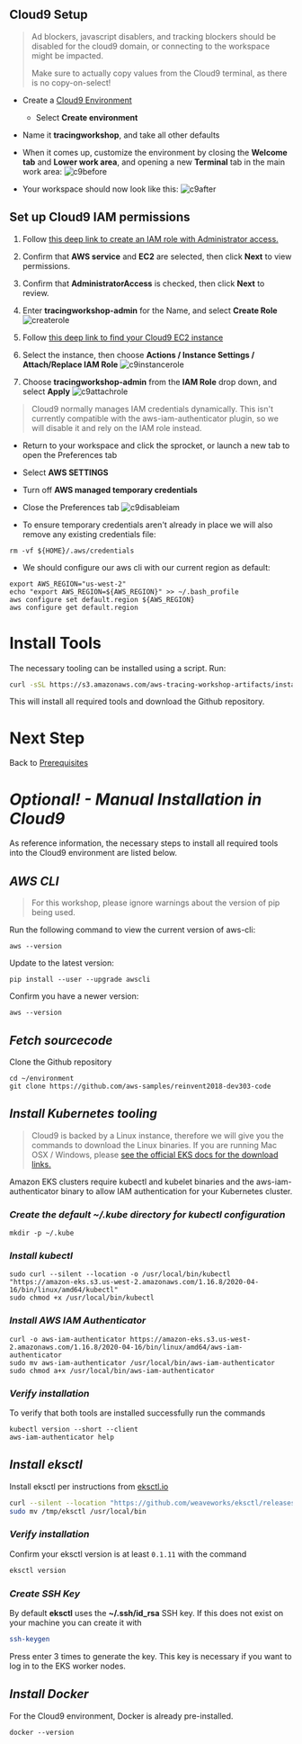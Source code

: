## Cloud9 Setup

> Ad blockers, javascript disablers, and tracking blockers should be disabled for
> the cloud9 domain, or connecting to the workspace might be impacted.
>
> Make sure to actually copy values from the Cloud9 terminal, as there is no copy-on-select!

- Create a [Cloud9 Environment](https://us-west-2.console.aws.amazon.com/cloud9/home?region=us-west-2)
  - Select **Create environment**
- Name it **tracingworkshop**, and take all other defaults
- When it comes up, customize the environment by closing the **Welcome tab**
  and **Lower work area**, and opening a new **Terminal** tab in the main work area:
  ![c9before](images/c9before.png)

- Your workspace should now look like this:
  ![c9after](images/c9after.png)


## Set up Cloud9 IAM permissions
1. Follow [this deep link to create an IAM role with Administrator access.](https://console.aws.amazon.com/iam/home#/roles$new?step=review&commonUseCase=EC2%2BEC2&selectedUseCase=EC2&policies=arn:aws:iam::aws:policy%2FAdministratorAccess)
2. Confirm that **AWS service** and **EC2** are selected, then click **Next** to view permissions.
3. Confirm that **AdministratorAccess** is checked, then click **Next** to review.
4. Enter **tracingworkshop-admin** for the Name, and select **Create Role**
![createrole](images/createrole.png)

1. Follow [this deep link to find your Cloud9 EC2 instance](https://console.aws.amazon.com/ec2/v2/home?#Instances:tag:Name=aws-cloud9-tracingworkshop*;sort=desc:launchTime)
1. Select the instance, then choose **Actions / Instance Settings / Attach/Replace IAM Role**
![c9instancerole](images/c9instancerole.png)
1. Choose **tracingworkshop-admin** from the **IAM Role** drop down, and select **Apply**
![c9attachrole](images/c9attachrole.png)

>Cloud9 normally manages IAM credentials dynamically. This isn't currently compatible with
>the aws-iam-authenticator plugin, so we will disable it and rely on the IAM role instead.

- Return to your workspace and click the sprocket, or launch a new tab to open the Preferences tab
- Select **AWS SETTINGS**
- Turn off **AWS managed temporary credentials**
- Close the Preferences tab
![c9disableiam](images/c9disableiam.png)

- To ensure temporary credentials aren't already in place we will also remove
any existing credentials file:
```
rm -vf ${HOME}/.aws/credentials
```

- We should configure our aws cli with our current region as default:
```
export AWS_REGION="us-west-2"
echo "export AWS_REGION=${AWS_REGION}" >> ~/.bash_profile
aws configure set default.region ${AWS_REGION}
aws configure get default.region
```

# Install Tools

The necessary tooling can be installed using a script. Run:

```bash
curl -sSL https://s3.amazonaws.com/aws-tracing-workshop-artifacts/install-tools.sh | bash -s stable
```

This will install all required tools and download the Github repository.

# Next Step

Back to [Prerequisites](prerequisites.md)





# *Optional! - Manual Installation in Cloud9*

As reference information, the necessary steps to install all required tools into the Cloud9 environment are listed below.

## *AWS CLI*

> For this workshop, please ignore warnings about the version of pip being used.

Run the following command to view the current version of aws-cli:

```
aws --version
```

Update to the latest version:

```
pip install --user --upgrade awscli
```

Confirm you have a newer version:

```
aws --version
```

## *Fetch sourcecode*

Clone the Github repository

```
cd ~/environment
git clone https://github.com/aws-samples/reinvent2018-dev303-code
```

## *Install Kubernetes tooling*

> Cloud9 is backed by a Linux instance, therefore we will give you the commands to download the Linux binaries. If you are running Mac OSX / Windows, please [see the official EKS docs for the download links.](https://docs.aws.amazon.com/eks/latest/userguide/getting-started.html)

Amazon EKS clusters require kubectl and kubelet binaries and the aws-iam-authenticator
binary to allow IAM authentication for your Kubernetes cluster.

### *Create the default ~/.kube directory for kubectl configuration*
```
mkdir -p ~/.kube
```

### *Install kubectl*
```
sudo curl --silent --location -o /usr/local/bin/kubectl "https://amazon-eks.s3.us-west-2.amazonaws.com/1.16.8/2020-04-16/bin/linux/amd64/kubectl"
sudo chmod +x /usr/local/bin/kubectl
```

### *Install AWS IAM Authenticator*
```
curl -o aws-iam-authenticator https://amazon-eks.s3.us-west-2.amazonaws.com/1.16.8/2020-04-16/bin/linux/amd64/aws-iam-authenticator
sudo mv aws-iam-authenticator /usr/local/bin/aws-iam-authenticator
sudo chmod a+x /usr/local/bin/aws-iam-authenticator
```

### *Verify installation*
To verify that both tools are installed successfully run the commands

```
kubectl version --short --client
aws-iam-authenticator help
```

## *Install eksctl*
Install eksctl per instructions from [eksctl.io](https://eksctl.io)

```bash
curl --silent --location "https://github.com/weaveworks/eksctl/releases/download/latest_release/eksctl_$(uname -s)_amd64.tar.gz" | tar xz -C /tmp
sudo mv /tmp/eksctl /usr/local/bin
```

### *Verify installation*

Confirm your eksctl version is at least `0.1.11` with the command
```bash
eksctl version
```

### *Create SSH Key*

By default **eksctl** uses the **~/.ssh/id_rsa** SSH key. If this does not exist on your machine you can create it with 

```bash
ssh-keygen
```

Press enter 3 times to generate the key. This key is necessary if you want to log in to the EKS worker nodes.

## *Install Docker*

For the Cloud9 environment, Docker is already pre-installed.

```
docker --version
```